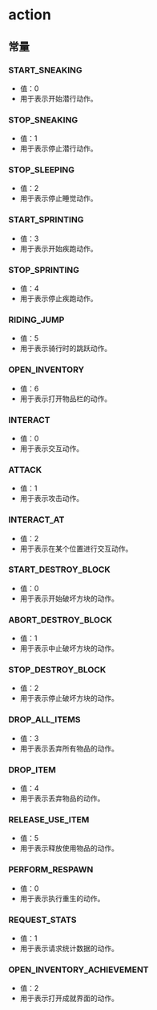 # action

## 常量

### START_SNEAKING
- 值：0
- 用于表示开始潜行动作。

### STOP_SNEAKING
- 值：1
- 用于表示停止潜行动作。

### STOP_SLEEPING
- 值：2
- 用于表示停止睡觉动作。

### START_SPRINTING
- 值：3
- 用于表示开始疾跑动作。

### STOP_SPRINTING
- 值：4
- 用于表示停止疾跑动作。

### RIDING_JUMP
- 值：5
- 用于表示骑行时的跳跃动作。

### OPEN_INVENTORY
- 值：6
- 用于表示打开物品栏的动作。

### INTERACT
- 值：0
- 用于表示交互动作。

### ATTACK
- 值：1
- 用于表示攻击动作。

### INTERACT_AT
- 值：2
- 用于表示在某个位置进行交互动作。

### START_DESTROY_BLOCK
- 值：0
- 用于表示开始破坏方块的动作。

### ABORT_DESTROY_BLOCK
- 值：1
- 用于表示中止破坏方块的动作。

### STOP_DESTROY_BLOCK
- 值：2
- 用于表示停止破坏方块的动作。

### DROP_ALL_ITEMS
- 值：3
- 用于表示丢弃所有物品的动作。

### DROP_ITEM
- 值：4
- 用于表示丢弃物品的动作。

### RELEASE_USE_ITEM
- 值：5
- 用于表示释放使用物品的动作。

### PERFORM_RESPAWN
- 值：0
- 用于表示执行重生的动作。

### REQUEST_STATS
- 值：1
- 用于表示请求统计数据的动作。

### OPEN_INVENTORY_ACHIEVEMENT
- 值：2
- 用于表示打开成就界面的动作。
